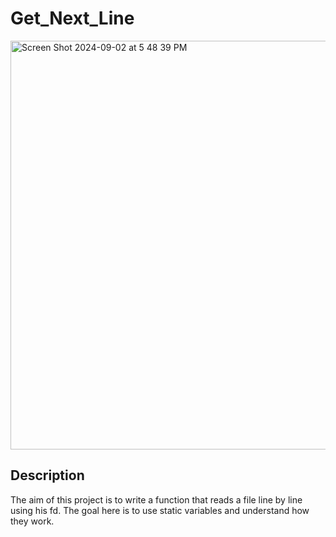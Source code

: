 # Get_Next_Line

<img width="654" alt="Screen Shot 2024-09-02 at 5 48 39 PM" src="https://github.com/user-attachments/assets/d42866fe-7b13-4c51-8cb1-97c2e8c323c8">

## Description

The aim of this project is to write a function that reads a file line by line using his fd. The goal here is to use static variables and understand how they work.

